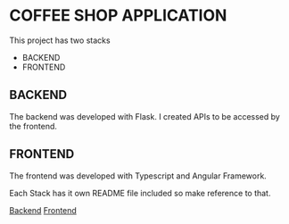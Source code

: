 # COFFEE SHOP APPLICATION
This project has two stacks
- BACKEND
- FRONTEND

## BACKEND
The backend was developed with Flask.
I created APIs to be accessed by the frontend.

## FRONTEND
The frontend was developed with Typescript and Angular Framework.

Each Stack has it own README file included so make reference to that.

[Backend](https://github.com/Emmanuel-Okyere/coffee_shop/tree/main/backend)
[Frontend](https://github.com/Emmanuel-Okyere/coffee_shop/tree/main/frontend)
